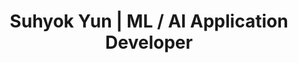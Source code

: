 ---
layout: default
lang: en
permalink: /en
title: "Suhyok Yun | ML / AI Application Developer"
description: "Portfolio of Suhyok Yun, AI/LLM & Computer Vision projects."
--- 
